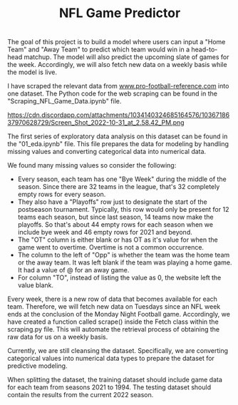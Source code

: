 <div align="center">
    <h1>NFL Game Predictor<h1>
</div>

The goal of this project is to build a model where users can input a "Home Team" and "Away Team" to predict which team would win in a head-to-head matchup. The model will also predict the upcoming slate of games for the week. Accordingly, we will also fetch new data on a weekly basis while the model is live.  

I have scraped the relevant data from www.pro-football-reference.com into one dataset. The Python code for the web scraping can be found in the "Scraping_NFL_Game_Data.ipynb" file.

https://cdn.discordapp.com/attachments/1034140324685164576/1036718637970628729/Screen_Shot_2022-10-31_at_2.58.42_PM.png

The first series of exploratory data analysis on this dataset can be found in the "01_eda.ipynb" file. This file prepares the data for modeling by handling missing values and converting categorical data into numerical data.

We found many missing values so consider the following:
- Every season, each team has one "Bye Week" during the middle of the season. Since there are 32 teams in the league, that's 32 completely empty rows for every season.
- They also have a "Playoffs" row just to designate the start of the postseason tournament. Typically, this row would only be present for 12 teams each season, but since last season, 14 teams now make the playoffs. So that's about 44 empty rows for each season when we include bye week and 46 empty rows for 2021 and beyond.
- The "OT" column is either blank or has OT as it's value for when the game went to overtime. Overtime is not a common occurrence. 
- The column to the left of "Opp" is whether the team was the home team or the away team. It was left blank if the team was playing a home game. It had a value of @ for an away game.
- For column "TO", instead of listing the value as 0, the website left the value blank.

Every week, there is a new row of data that becomes available for each team. Therefore, we will fetch new data on Tuesdays since an NFL week ends at the conclusion of the Monday Night Football game. Accordingly, we have created a function called scrape() inside the Fetch class within the scraping.py file. This will automate the retrieval process of obtaining the raw data for us on a weekly basis.

Currently, we are still cleansing the dataset. Specifically, we are converting categorical values into numerical data types to prepare the dataset for predictive modeling.

When splitting the dataset, the training dataset should include game data for each team from seasons 2021 to 1994. The testing dataset should contain the results from the current 2022 season. 

